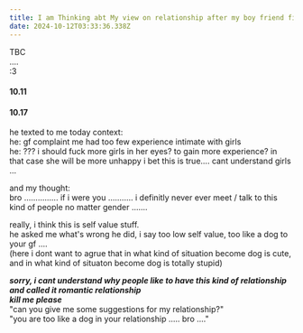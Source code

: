 ```yaml
---
title: I am Thinking abt My view on relationship after my boy friend find a gf and dis sth abt his gf with me
date: 2024-10-12T03:33:36.338Z
---
```





TBC  
....  
:3  
#### 10.11   
  
  
#### 10.17
he texted to me today
context:  
he: gf complaint me had too few experience intimate with girls  
he: ??? i should fuck more girls in her eyes? to gain more experience? in that case she will be more unhappy i bet this is true.... cant understand girls ...

and my thought:   
bro ...............
if i were you ...........
i definitly never ever meet / talk to this kind of people no matter gender .......  
  
really, i think this is self value stuff.  
he asked me what's wrong he did, i say too low self value, too like a dog to your gf ....  
(here i dont want to agrue that in what kind of situation become dog is cute, and in what kind of situaton become dog is totally stupid)    
  
***sorry, i cant understand why people like to have this kind of relationship and called it romantic relationship***  
***kill me please***  
"can you give me some suggestions for my relationship?"  
"you are too like a dog in your relationship ..... bro ...."
